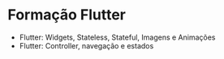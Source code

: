 # Formação Flutter

- Flutter: Widgets, Stateless, Stateful, Imagens e Animações
- Flutter: Controller, navegação e estados